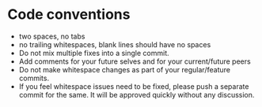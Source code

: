 # Code conventions

* two spaces, no tabs
* no trailing whitespaces, blank lines should have no spaces
* Do not mix multiple fixes into a single commit. 
* Add comments for your future selves and for your current/future peers
* Do not make whitespace changes as part of your regular/feature commits. 
* If you feel whitespace issues need to be fixed, please push a separate 
  commit for the same. It will be approved quickly without any discussion.
